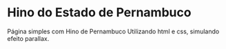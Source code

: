 # Hino do Estado de Pernambuco

Página simples com Hino de Pernambuco Utilizando html e css, simulando efeito parallax.
